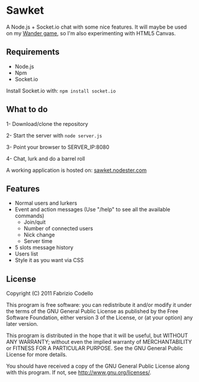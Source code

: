Sawket
======

A Node.js + Socket.io chat with some nice features.
It will maybe be used on my [Wander game](https://github.com/Fabryz/wander), so I'm also experimenting with HTML5 Canvas.

Requirements
------------

* Node.js
* Npm
* Socket.io

Install Socket.io with:
``npm install socket.io``

What to do
----------

1- Download/clone the repository

2- Start the server with ``node server.js``

3- Point your browser to SERVER_IP:8080

4- Chat, lurk and do a barrel roll

A working application is hosted on: [sawket.nodester.com](http://sawket.nodester.com/)

Features
--------

* Normal users and lurkers
* Event and action messages (Use "/help" to see all the available commands)
	* Join/quit
	* Number of connected users
	* Nick change
	* Server time
* 5 slots message history
* Users list
* Style it as you want via CSS

License
-------

Copyright (C) 2011  Fabrizio Codello

This program is free software: you can redistribute it and/or modify
it under the terms of the GNU General Public License as published by
the Free Software Foundation, either version 3 of the License, or
(at your option) any later version.

This program is distributed in the hope that it will be useful,
but WITHOUT ANY WARRANTY; without even the implied warranty of
MERCHANTABILITY or FITNESS FOR A PARTICULAR PURPOSE.  See the
GNU General Public License for more details.

You should have received a copy of the GNU General Public License
along with this program.  If not, see <http://www.gnu.org/licenses/>.
